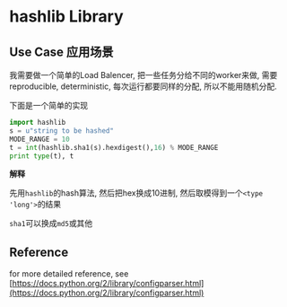 # hashlib Library #

## Use Case 应用场景 ##

我需要做一个简单的Load Balencer, 把一些任务分给不同的worker来做, 需要reproducible, deterministic, 每次运行都要同样的分配, 所以不能用随机分配.

下面是一个简单的实现


```python
import hashlib
s = u"string to be hashed"
MODE_RANGE = 10
t = int(hashlib.sha1(s).hexdigest(),16) % MODE_RANGE
print type(t), t
```

**解释**

先用`hashlib`的hash算法, 然后把hex换成10进制, 然后取模得到一个`<type 'long'>`的结果

`sha1`可以换成`md5`或其他


## Reference ##

for more detailed reference, see [https://docs.python.org/2/library/configparser.html](https://docs.python.org/2/library/configparser.html)
